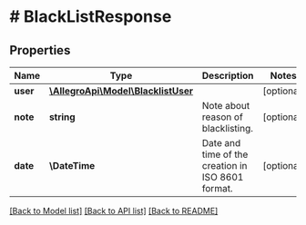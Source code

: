 # # BlackListResponse

## Properties

Name | Type | Description | Notes
------------ | ------------- | ------------- | -------------
**user** | [**\AllegroApi\Model\BlacklistUser**](BlacklistUser.md) |  | [optional]
**note** | **string** | Note about reason of blacklisting. | [optional]
**date** | **\DateTime** | Date and time of the creation in ISO 8601 format. | [optional]

[[Back to Model list]](../../README.md#models) [[Back to API list]](../../README.md#endpoints) [[Back to README]](../../README.md)

